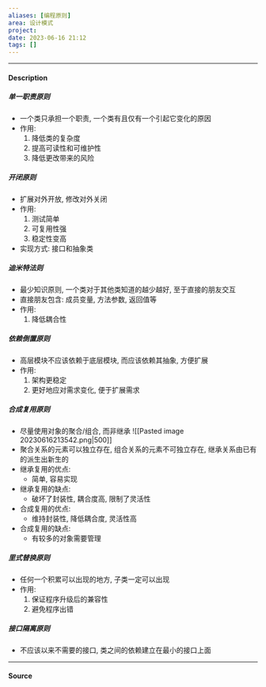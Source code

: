 ```yaml
---
aliases: [编程原则]
area: 设计模式
project: 
date: 2023-06-16 21:12
tags: []
---
```

---
#### Description
##### 单一职责原则
- 一个类只承担一个职责, 一个类有且仅有一个引起它变化的原因
- 作用:
    1. 降低类的复杂度
    2. 提高可读性和可维护性
    3. 降低更改带来的风险
##### 开闭原则
- 扩展对外开放, 修改对外关闭
- 作用:
    1. 测试简单
    2. 可复用性强
    3. 稳定性变高
- 实现方式:
    接口和抽象类
##### 迪米特法则
- 最少知识原则, 一个类对于其他类知道的越少越好, 至于直接的朋友交互
- 直接朋友包含: 成员变量, 方法参数, 返回值等
- 作用:
    1. 降低耦合性
##### 依赖倒置原则
- 高层模块不应该依赖于底层模块, 而应该依赖其抽象, 方便扩展
- 作用:
    1. 架构更稳定
    2. 更好地应对需求变化, 便于扩展需求
##### 合成复用原则
- 尽量使用对象的聚合/组合, 而非继承
![[Pasted image 20230616213542.png|500]]
- 聚合关系的元素可以独立存在, 组合关系的元素不可独立存在, 继承关系由已有的派生出新生的
- 继承复用的优点:
    - 简单, 容易实现
- 继承复用的缺点:
    - 破坏了封装性, 耦合度高, 限制了灵活性
- 合成复用的优点:
    - 维持封装性, 降低耦合度, 灵活性高
- 合成复用的缺点:
    - 有较多的对象需要管理
##### 里式替换原则
- 任何一个积累可以出现的地方, 子类一定可以出现
- 作用:
    1. 保证程序升级后的兼容性
    2. 避免程序出错
##### 接口隔离原则
- 不应该以来不需要的接口, 类之间的依赖建立在最小的接口上面

---
#### Source
